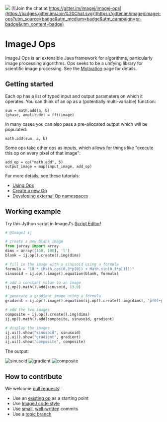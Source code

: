 [![](https://travis-ci.org/imagej/imagej-ops.svg?branch=master)](https://travis-ci.org/imagej/imagej-ops)
[![Join the chat at https://gitter.im/imagej/imagej-ops](https://badges.gitter.im/Join%20Chat.svg)](https://gitter.im/imagej/imagej-ops?utm_source=badge&utm_medium=badge&utm_campaign=pr-badge&utm_content=badge)

ImageJ Ops
==========

ImageJ Ops is an extensible Java framework for algorithms, particularly image
processing algorithms. Ops seeks to be a unifying library for scientific image
processing. See the
[Motivation](https://github.com/imagej/imagej-ops/wiki/Motivation) page for
details.

Getting started
---------------

Each op has a list of typed input and output parameters on which it operates.
You can think of an op as a (potentially multi-variable) function:
```
sum = math.add(a, b)
(phase, amplitude) = fft(image)
```

In many cases you can also pass a pre-allocated output which will be populated:
```
math.add(sum, a, b)
```

Some ops take other ops as inputs, which allows for things like "execute this
op on every pixel of that image":
```
add_op = op("math.add", 5)
output_image = map(input_image, add_op)
```

For more details, see these tutorials:
* [Using Ops](https://github.com/imagej/tutorials/tree/master/maven-projects/using-ops)
* [Create a new Op](https://github.com/imagej/tutorials/tree/master/maven-projects/create-a-new-op)
* [Developing external Op namespaces](http://imagej.net/Adding_new_ops)

Working example
---------------

Try this Jython script in ImageJ's
[Script Editor](http://imagej.net/Script_Editor)!

```python
# @ImageJ ij

# create a new blank image
from jarray import array
dims = array([150, 100], 'l')
blank = ij.op().create().img(dims)

# fill in the image with a sinusoid using a formula
formula = "10 * (Math.cos(0.3*p[0]) + Math.sin(0.3*p[1]))"
sinusoid = ij.op().image().equation(blank, formula)

# add a constant value to an image
ij.op().math().add(sinusoid, 13.0)

# generate a gradient image using a formula
gradient = ij.op().image().equation(ij.op().create().img(dims), "p[0]+p[1]")

# add the two images
composite = ij.op().create().img(dims)
ij.op().math().add(composite, sinusoid, gradient)

# display the images
ij.ui().show("sinusoid", sinusoid)
ij.ui().show("gradient", gradient)
ij.ui().show("composite", composite)
```

The output:

![sinusoid](images/sinusoid.png) ![gradient](images/gradient.png) ![composite](images/composite.png)

How to contribute
-----------------

We welcome [pull requests](https://help.github.com/articles/using-pull-requests)!
* Use an
  [existing op](https://github.com/imagej/imagej-tutorials/tree/master/create-a-new-op)
  as a starting point
* Use [ImageJ code style](http://imagej.net/Coding_style)
* Use
  [small](https://www.crealytics.de/blog/2010/07/09/5-reasons-keeping-git-commits-small-admin/),
  [well-written](http://tbaggery.com/2008/04/19/a-note-about-git-commit-messages.html)
  commits
* Use a [topic branch](http://imagej.net/Git_topic_branches)
